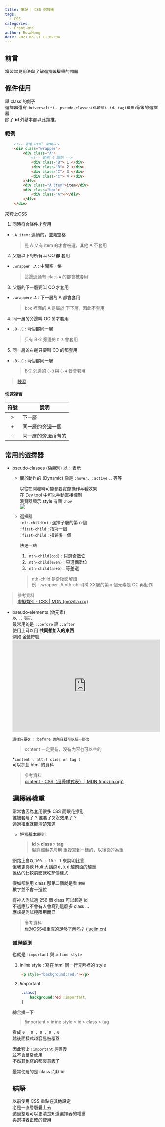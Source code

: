 ```yaml
---
title: 筆記 | CSS 選擇器
tags:
  - CSS
categories:
  - Front-end
author: RosaHong
date: 2021-08-11 11:02:04
---
```


## 前言 ##
複習常見用法與了解選擇器權重的問題   

<!-- more -->  
## 條件使用 ##
舉 class 的例子  
選擇器還有 `Universal(*) 、pseudo-classes(偽類別)、id、tag(標籤)`等等的選擇器  
除了 **id** 外基本都以此類推。

### 範例 ###
```html
	<!-- 省略 Html 架構-->
	<div class="wrapper">
		<div class="A">
			<!-- 範例 4 開始 -->
			<div class="B"> 1 </div>
			<div class="B"> 2 </div>
			<div class="C"> 3 </div>
			<div class="C"> 4 </div>
		</div>
		<div class="A item">item</div>
		<div class="box">
			<div class="A">P</div>
		</div>
	</div>
```
來套上CSS   
1. 同時符合條件才套用
- `.A.item` : 連續的，並無空格
	> 是 A 又有 item 的才會被選，其他 A 不套用
2. 父層以下的所有叫 OO **都**  套用 
- `.wrapper .A` : 中間空一格
	> 這邊通通有 class `A` 的都會被套用
3.  父層的下一層要叫 OO 才套用
-  `.wrapper>.A` : 下一層的 A 都會套用    
	> box 裡面的 A 是屬於 下下層，因此不套用
4.  同一層的旁邊叫 OO 的才套用  
- `.B+.C` : 兩個都同一層  
	> 只有 B-2 旁邊的 `C-3` 會套用
5.  同一層的右邊只要叫 OO 的都套用
-   `.B~.C` : 兩個都同一層 
    >  B-2 旁邊的 `C-3` 與 `C-4` 皆會套用  

> [練習](https://codepen.io/shan473/pen/BaRMyrz)  
  
#### 快速複習 ####
| 符號  | 說明               |
| :---: | ------------------ |
|  \>   | 下一層             |
|  \+   | 同一層的旁邊一個   |
|  \~   | 同一層的旁邊所有的 |

## 常用的選擇器 ##
- pseudo-classes (偽類別)
	以 `:` 表示
	- 關於動作的 (Dynamic)
		像是 `:hover`、`:active` ... 等等  
		
		以往在開發時可能都要實際操作再看效果      
		在 Dev tool 中可以手動直接控制    
		瀏覽器顯示 style 有個 `:hov`   
		![](https://chi01pap001files.storage.live.com/y4mXniSc9YQknILFFtKip8TAQ82En47NCTww_UljZH2WPpwqvQD9hnkcwXYNUQu4BrLI_6xTabbid29wewJsyt3Kj522mgEJaTDHjoN0PzHXFUSvUP8ZTj3OBzQEs91uitM5P80iFV083PpDcTt6BzOsT4yaDtMYgcVgBNAKvX0bnj3LL0-BoayHXrZxslbKj8r?width=660&height=236&cropmode=none)  
		
	- 選擇器  
		`:nth-child(n)` : 選擇子層的第 n 個    
		`:first-child`  :  指第一個  
		`:first-child`  :  指最後一個  
		
		快速一點  
		1. `:nth-child(odd)` : 只選奇數位
		2. `:nth-child(even)` : 只選偶數位
		3. `:nth-child(an+b)` : 等差選  
   
        > nth-child 是從後面解讀  
        > 例 : .wrapper .A:nth-child(3)
        > XX層的第 n 個元素是 OO 再動作

> 參考資料  
> [虛擬類別 - CSS | MDN (mozilla.org)](https://developer.mozilla.org/zh-TW/docs/Web/CSS/Pseudo-classes)

- pseudo-elements (偽元素)  
	以 `::` 表示  
	最常用的是 `::before` 跟 `::after`  
	使用上可以用 **共同想加入的東西**  
	例如 金錢符號  
	<iframe height="300" style="width: 100%;" scrolling="no" title="" src="https://codepen.io/shan473/embed/OJmdPvN?default-tab=result&theme-id=dark" frameborder="no" loading="lazy" allowtransparency="true" allowfullscreen="true">
  See the Pen <a href="https://codepen.io/shan473/pen/OJmdPvN">
  </a> by YanShanHong (<a href="https://codepen.io/shan473">@shan473</a>)
  on <a href="https://codepen.io">CodePen</a>.
</iframe>  
	
	這樣只要改 ::before 的內容就可以統一修改      
	
> content 一定要有，沒有內容也可以空的

\*`content : attr( class or tag )`  
可以抓到 html 的資料 

> 參考資料  
> [content - CSS（层叠样式表） | MDN (mozilla.org)](https://developer.mozilla.org/zh-CN/docs/Web/CSS/content)

## 選擇器權重 ##
常常會因為套用很多 CSS 而眼花撩亂   
誰被套用了 ? 誰套了又沒效果了 ?   
透過權重就能清楚知道

- 把握基本原則
	> **id > class > tag**   
	> 越詳細越先套用
	> 重複寫到一樣的，以後面的為重


網路上會以 `100 : 10 : 1`  來說明比重  
但我更喜歡 Huli 大講的 `0,0,0` 越前面的越重  
誰佔的比較前面就吃那個樣式   

假如都使用 class 那第二個就是看 `數量`  
數字並不會十進位  

有神人測試過 256 個 class 可以超過 id  
不過應該不會有人會寫到這麼多 class ...  
應該是測試極限用而已  
> 參考資料  
> [你对CSS权重真的足够了解吗？ (juejin.cn)](https://juejin.cn/post/6844903608199151630)

### 進階原則 ###  
也就是 `!important` 與 `inline style` 
1. inline style : 寫在 html 同一行元素裡的 style   
```html
	<p style="background:red;"></p>
```
2. !important
```CSS
	.class{
		background:red !important;
	}
```
綜合排一下
> !important > inline style > id > class > tag  

看成 `0 , 0 , 0 , 0 , 0`   
越後面樣式越容易被覆蓋

因此套上 `!important` 是奧義  
並不會很常使用   
不然其他寫的都沒意義了   

最常使用的是 class 而非 id

## 結語 ##
以前使用 CSS 重點在其他設定  
老是一直層層疊上去  
透過整理可以更清楚知道選擇器的權重  
與選擇器正確的使用  